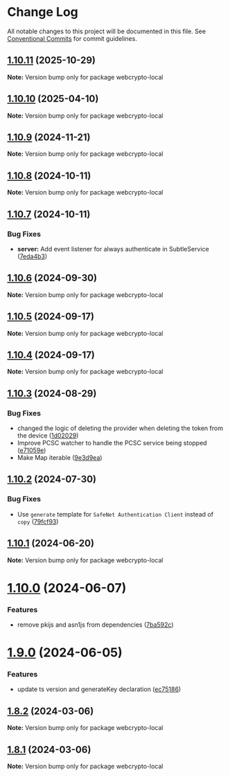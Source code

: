 # Change Log

All notable changes to this project will be documented in this file.
See [Conventional Commits](https://conventionalcommits.org) for commit guidelines.

## [1.10.11](https://github.com/PeculiarVentures/webcrypto-local/compare/v1.10.10...v1.10.11) (2025-10-29)

**Note:** Version bump only for package webcrypto-local





## [1.10.10](https://github.com/PeculiarVentures/webcrypto-local/compare/v1.10.9...v1.10.10) (2025-04-10)

**Note:** Version bump only for package webcrypto-local





## [1.10.9](https://github.com/PeculiarVentures/webcrypto-local/compare/v1.10.8...v1.10.9) (2024-11-21)

**Note:** Version bump only for package webcrypto-local





## [1.10.8](https://github.com/PeculiarVentures/webcrypto-local/compare/v1.10.7...v1.10.8) (2024-10-11)

**Note:** Version bump only for package webcrypto-local





## [1.10.7](https://github.com/PeculiarVentures/webcrypto-local/compare/v1.10.6...v1.10.7) (2024-10-11)


### Bug Fixes

* **server:** Add event listener for always authenticate in SubtleService ([7eda4b3](https://github.com/PeculiarVentures/webcrypto-local/commit/7eda4b35ffb85b8e7c63bd6d992e0999ce8ac5f0))





## [1.10.6](https://github.com/PeculiarVentures/webcrypto-local/compare/v1.10.5...v1.10.6) (2024-09-30)

**Note:** Version bump only for package webcrypto-local





## [1.10.5](https://github.com/PeculiarVentures/webcrypto-local/compare/v1.10.4...v1.10.5) (2024-09-17)

**Note:** Version bump only for package webcrypto-local





## [1.10.4](https://github.com/PeculiarVentures/webcrypto-local/compare/v1.10.3...v1.10.4) (2024-09-17)

**Note:** Version bump only for package webcrypto-local





## [1.10.3](https://github.com/PeculiarVentures/webcrypto-local/compare/v1.10.2...v1.10.3) (2024-08-29)


### Bug Fixes

* changed the logic of deleting the provider when deleting the token from the device ([1d02029](https://github.com/PeculiarVentures/webcrypto-local/commit/1d020293477a25a4892e07e284d0d2f61c2af2ba))
* Improve PCSC watcher to handle the PCSC service being stopped ([e71059e](https://github.com/PeculiarVentures/webcrypto-local/commit/e71059ef4290aaa39a38195fdae2113f0e904dcf))
* Make Map iterable ([9e3d9ea](https://github.com/PeculiarVentures/webcrypto-local/commit/9e3d9ea8d86c4cf42959dca278844d06e2370c18))





## [1.10.2](https://github.com/PeculiarVentures/webcrypto-local/compare/v1.10.1...v1.10.2) (2024-07-30)


### Bug Fixes

* Use `generate` template for `SafeNet Authentication Client` instead of `copy` ([79fcf93](https://github.com/PeculiarVentures/webcrypto-local/commit/79fcf931e9cab64967da7f8a0dcb637b09c74517))





## [1.10.1](https://github.com/PeculiarVentures/webcrypto-local/compare/v1.10.0...v1.10.1) (2024-06-20)

**Note:** Version bump only for package webcrypto-local





# [1.10.0](https://github.com/PeculiarVentures/webcrypto-local/compare/v1.9.0...v1.10.0) (2024-06-07)


### Features

* remove pkijs and asn1js from dependencies ([7ba592c](https://github.com/PeculiarVentures/webcrypto-local/commit/7ba592ccffda809e5e6c844f5d9dd53a6a21c92a))





# [1.9.0](https://github.com/PeculiarVentures/webcrypto-local/compare/v1.8.2...v1.9.0) (2024-06-05)


### Features

* update ts version and generateKey declaration ([ec75186](https://github.com/PeculiarVentures/webcrypto-local/commit/ec75186e244eee2b0e821b588b1d94e51449c428))





## [1.8.2](https://github.com/PeculiarVentures/webcrypto-local/compare/v1.8.1...v1.8.2) (2024-03-06)

**Note:** Version bump only for package webcrypto-local





## [1.8.1](https://github.com/PeculiarVentures/webcrypto-local/compare/v1.8.0...v1.8.1) (2024-03-06)

**Note:** Version bump only for package webcrypto-local
